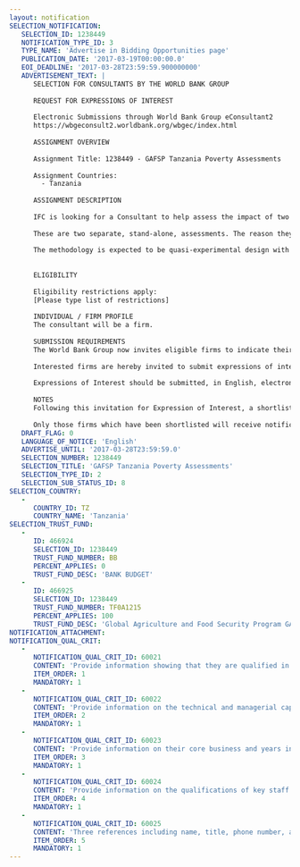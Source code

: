 ```yaml
---
layout: notification
SELECTION_NOTIFICATION: 
   SELECTION_ID: 1238449
   NOTIFICATION_TYPE_ID: 3
   TYPE_NAME: 'Advertise in Bidding Opportunities page'
   PUBLICATION_DATE: '2017-03-19T00:00:00.0'
   EOI_DEADLINE: '2017-03-28T23:59:59.900000000'
   ADVERTISEMENT_TEXT: |
      SELECTION FOR CONSULTANTS BY THE WORLD BANK GROUP
      
      REQUEST FOR EXPRESSIONS OF INTEREST
      
      Electronic Submissions through World Bank Group eConsultant2
      https://wbgeconsult2.worldbank.org/wbgec/index.html
      
      ASSIGNMENT OVERVIEW
      
      Assignment Title: 1238449 - GAFSP Tanzania Poverty Assessments
      
      Assignment Countries:
        - Tanzania
      
      ASSIGNMENT DESCRIPTION
      
      IFC is looking for a Consultant to help assess the impact of two GAFSP/IFC projects in Tanzania, investments in two banks in Tanzania to support their agriculture finance business.
      
      These are two separate, stand-alone, assessments. The reason they are included in this same selection is that IFC prefers to have one Consultant conduct both assessments given that they are in the same country.
      
      The methodology is expected to be quasi-experimental design with quantitative and qualitative data collection. The Consultant is expected to have extensive experience in conducting impact evaluations in the agribusiness sector in developing countries.
      
      
      ELIGIBILITY
      
      Eligibility restrictions apply:
      [Please type list of restrictions]
      
      INDIVIDUAL / FIRM PROFILE
      The consultant will be a firm. 
      
      SUBMISSION REQUIREMENTS
      The World Bank Group now invites eligible firms to indicate their interest in providing the services.  Interested firms must provide information indicating that they are qualified to perform the services (brochures, description of similar assignments, experience in similar conditions, availability of appropriate skills among staff, etc. for firms; CV and cover letter for individuals).  Please note that the total size of all attachments should be less than 5MB.  Consultants may associate to enhance their qualifications.
      
      Interested firms are hereby invited to submit expressions of interest.
      
      Expressions of Interest should be submitted, in English, electronically through World Bank Group eConsultant2 (https://wbgeconsult2.worldbank.org/wbgec/index.html)
      
      NOTES
      Following this invitation for Expression of Interest, a shortlist of qualified firms will be formally invited to submit proposals. Shortlisting and selection will be subject to the availability of funding.
      
      Only those firms which have been shortlisted will receive notification. No debrief will be provided to firms which have not been shortlisted.
   DRAFT_FLAG: 0
   LANGUAGE_OF_NOTICE: 'English'
   ADVERTISE_UNTIL: '2017-03-28T23:59:59.0'
   SELECTION_NUMBER: 1238449
   SELECTION_TITLE: 'GAFSP Tanzania Poverty Assessments'
   SELECTION_TYPE_ID: 2
   SELECTION_SUB_STATUS_ID: 8
SELECTION_COUNTRY: 
   - 
      COUNTRY_ID: TZ
      COUNTRY_NAME: 'Tanzania'
SELECTION_TRUST_FUND: 
   - 
      ID: 466924
      SELECTION_ID: 1238449
      TRUST_FUND_NUMBER: BB
      PERCENT_APPLIES: 0
      TRUST_FUND_DESC: 'BANK BUDGET'
   - 
      ID: 466925
      SELECTION_ID: 1238449
      TRUST_FUND_NUMBER: TF0A1215
      PERCENT_APPLIES: 100
      TRUST_FUND_DESC: 'Global Agriculture and Food Security Program GAFSP Evaluation Trust Fund'
NOTIFICATION_ATTACHMENT: 
NOTIFICATION_QUAL_CRIT: 
   - 
      NOTIFICATION_QUAL_CRIT_ID: 60021
      CONTENT: 'Provide information showing that they are qualified in the field of the assignment.'
      ITEM_ORDER: 1
      MANDATORY: 1
   - 
      NOTIFICATION_QUAL_CRIT_ID: 60022
      CONTENT: 'Provide information on the technical and managerial capabilities of the firm.'
      ITEM_ORDER: 2
      MANDATORY: 1
   - 
      NOTIFICATION_QUAL_CRIT_ID: 60023
      CONTENT: 'Provide information on their core business and years in business.'
      ITEM_ORDER: 3
      MANDATORY: 1
   - 
      NOTIFICATION_QUAL_CRIT_ID: 60024
      CONTENT: 'Provide information on the qualifications of key staff.'
      ITEM_ORDER: 4
      MANDATORY: 1
   - 
      NOTIFICATION_QUAL_CRIT_ID: 60025
      CONTENT: 'Three references including name, title, phone number, and email address'
      ITEM_ORDER: 5
      MANDATORY: 1
---
```

